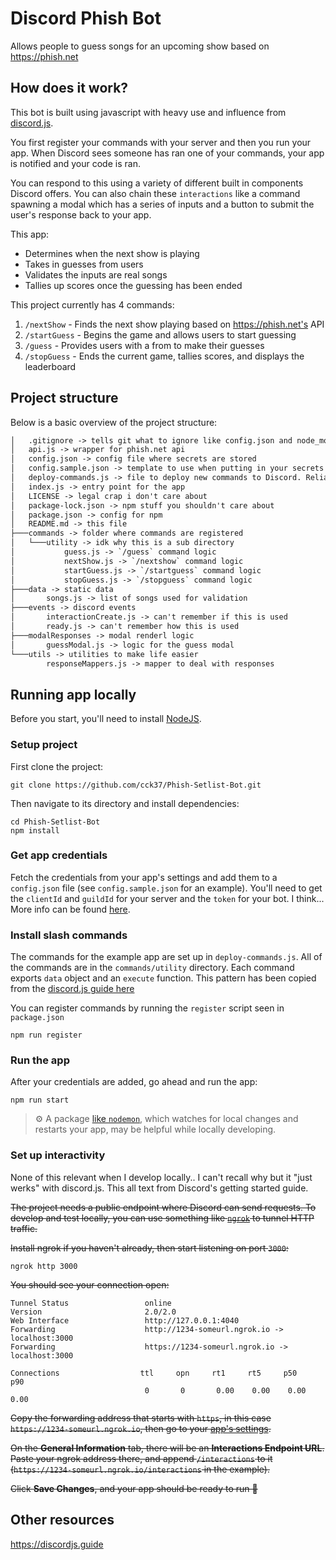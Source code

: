 # Discord Phish Bot

Allows people to guess songs for an upcoming show based on https://phish.net

## How does it work?

This bot is built using javascript with heavy use and influence from [discord.js](https://discord.js.org/).

You first register your commands with your server and then you run your app. When Discord sees someone has ran one of your commands, your app is notified and your code is ran.

You can respond to this using a variety of different built in components Discord offers. You can also chain these `interactions` like a command spawning a modal which has a series of inputs and a button to submit the user's response back to your app.

This app:

- Determines when the next show is playing
- Takes in guesses from users
- Validates the inputs are real songs
- Tallies up scores once the guessing has been ended

This project currently has 4 commands:

1. `/nextShow` - Finds the next show playing based on https://phish.net's API
2. `/startGuess` - Begins the game and allows users to start guessing
3. `/guess` - Provides users with a from to make their guesses
4. `/stopGuess` - Ends the current game, tallies scores, and displays the leaderboard

## Project structure

Below is a basic overview of the project structure:

```txt
│   .gitignore -> tells git what to ignore like config.json and node_modules
│   api.js -> wrapper for phish.net api
│   config.json -> config file where secrets are stored
│   config.sample.json -> template to use when putting in your secrets
│   deploy-commands.js -> file to deploy new commands to Discord. Reliant on the `commands` folder below
│   index.js -> entry point for the app
│   LICENSE -> legal crap i don't care about
│   package-lock.json -> npm stuff you shouldn't care about
│   package.json -> config for npm
│   README.md -> this file
├───commands -> folder where commands are registered
│   └───utility -> idk why this is a sub directory
│           guess.js -> `/guess` command logic
│           nextShow.js -> `/nextshow` command logic
│           startGuess.js -> `/startguess` command logic
│           stopGuess.js -> `/stopguess` command logic
├───data -> static data
│       songs.js -> list of songs used for validation
├───events -> discord events
│       interactionCreate.js -> can't remember if this is used
│       ready.js -> can't remember how this is used
├───modalResponses -> modal renderl logic
│       guessModal.js -> logic for the guess modal
└───utils -> utilities to make life easier
        responseMappers.js -> mapper to deal with responses
```

## Running app locally

Before you start, you'll need to install [NodeJS](https://nodejs.org/en/download/).

### Setup project

First clone the project:

```
git clone https://github.com/cck37/Phish-Setlist-Bot.git
```

Then navigate to its directory and install dependencies:

```
cd Phish-Setlist-Bot
npm install
```

### Get app credentials

Fetch the credentials from your app's settings and add them to a `config.json` file (see `config.sample.json` for an example). You'll need to get the `clientId` and `guildId` for your server and the `token` for your bot. I think... More info can be found [here](https://discordjs.guide/preparations/adding-your-bot-to-servers.html#bot-invite-links).

### Install slash commands

The commands for the example app are set up in `deploy-commands.js`. All of the commands are in the `commands/utility` directory. Each command exports `data` object and an `execute` function. This pattern has been copied from the [discord.js guide here](https://discordjs.guide/creating-your-bot/command-handling.html#loading-command-files)

You can register commands by running the `register` script seen in `package.json`

```
npm run register
```

### Run the app

After your credentials are added, go ahead and run the app:

```
npm run start
```

> ⚙️ A package [like `nodemon`](https://github.com/remy/nodemon), which watches for local changes and restarts your app, may be helpful while locally developing.

### Set up interactivity

None of this relevant when I develop locally.. I can't recall why but it "just werks" with discord.js. This all text from Discord's getting started guide.

~~The project needs a public endpoint where Discord can send requests. To develop and test locally, you can use something like [`ngrok`](https://ngrok.com/) to tunnel HTTP traffic.~~

~~Install ngrok if you haven't already, then start listening on port `3000`:~~

```
ngrok http 3000
```

~~You should see your connection open:~~

```
Tunnel Status                 online
Version                       2.0/2.0
Web Interface                 http://127.0.0.1:4040
Forwarding                    http://1234-someurl.ngrok.io -> localhost:3000
Forwarding                    https://1234-someurl.ngrok.io -> localhost:3000

Connections                  ttl     opn     rt1     rt5     p50     p90
                              0       0       0.00    0.00    0.00    0.00
```

~~Copy the forwarding address that starts with `https`, in this case `https://1234-someurl.ngrok.io`, then go to your [app's settings](https://discord.com/developers/applications).~~

~~On the **General Information** tab, there will be an **Interactions Endpoint URL**. Paste your ngrok address there, and append `/interactions` to it (`https://1234-someurl.ngrok.io/interactions` in the example).~~

~~Click **Save Changes**, and your app should be ready to run 🚀~~

## Other resources

https://discordjs.guide
